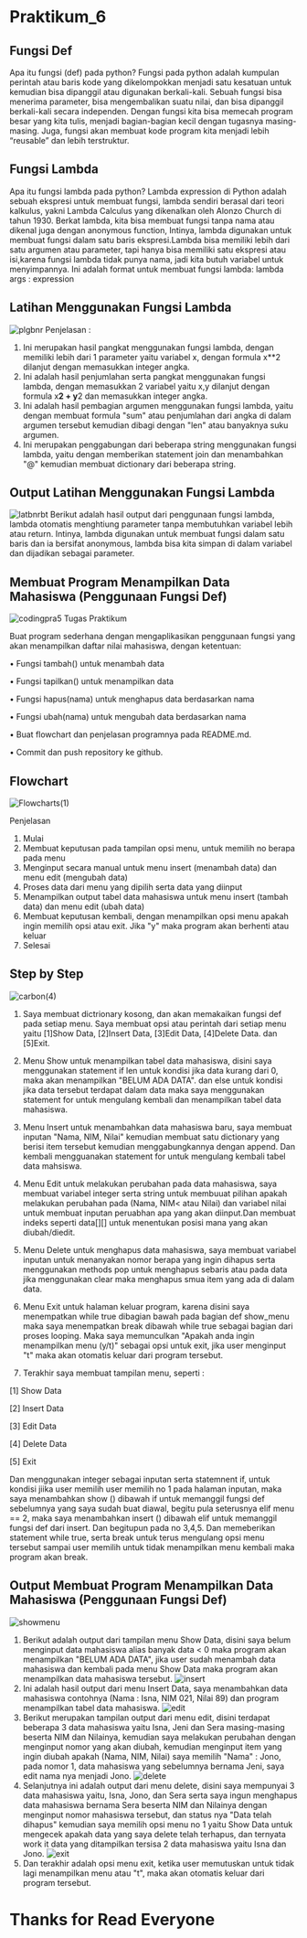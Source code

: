 # Praktikum_6
## Fungsi Def
Apa itu fungsi (def) pada python?
Fungsi pada python adalah kumpulan perintah atau baris kode yang dikelompokkan menjadi satu kesatuan untuk kemudian bisa dipanggil atau digunakan berkali-kali. Sebuah fungsi bisa menerima parameter, bisa mengembalikan suatu nilai, dan bisa dipanggil berkali-kali secara independen. Dengan fungsi kita bisa memecah program besar yang kita tulis, menjadi bagian-bagian kecil dengan tugasnya masing-masing. Juga, fungsi akan membuat kode program kita menjadi lebih “reusable” dan lebih terstruktur.
## Fungsi Lambda
Apa itu fungsi lambda pada python?
Lambda expression di Python adalah sebuah ekspresi untuk membuat fungsi, lambda sendiri berasal dari teori kalkulus, yakni Lambda Calculus yang dikenalkan oleh Alonzo Church di tahun 1930. Berkat lambda, kita bisa membuat fungsi tanpa nama atau dikenal juga dengan anonymous function, Intinya, lambda digunakan untuk membuat fungsi dalam satu baris ekspresi.Lambda bisa memiliki lebih dari satu argumen atau parameter, tapi hanya bisa memiliki satu ekspresi atau isi,karena fungsi lambda tidak punya nama, jadi kita butuh variabel untuk menyimpannya.
Ini adalah format untuk membuat fungsi lambda: lambda args : expression
## Latihan Menggunakan Fungsi Lambda
![plgbnr](https://user-images.githubusercontent.com/115929351/205598354-fadbc27d-1335-49b6-8fda-d8ae4c7e777d.png)
Penjelasan :
1. Ini merupakan hasil pangkat menggunakan fungsi lambda, dengan memiliki lebih dari 1 parameter yaitu variabel x, dengan formula x**2 dilanjut dengan memasukkan integer angka.
2. Ini adalah hasil penjumlahan serta pangkat menggunakan fungsi lambda, dengan memasukkan 2 variabel yaitu x,y dilanjut dengan formula x**2 + y**2 dan memasukkan integer angka.
3. Ini adalah hasil pembagian argumen menggunakan fungsi lambda, yaitu dengan membuat formula "sum" atau penjumlahan dari angka di dalam argumen tersebut kemudian dibagi dengan "len" atau banyaknya suku argumen.
4. Ini merupakan penggabungan dari beberapa string menggunakan fungsi lambda, yaitu dengan memberikan statement join dan menambahkan "@" kemudian membuat dictionary dari beberapa string.
## Output Latihan Menggunakan Fungsi Lambda
![latbnrbt](https://user-images.githubusercontent.com/115929351/205597399-b2958b96-909b-46f7-802b-bc7d4c0d8475.png)
Berikut adalah hasil output dari penggunaan fungsi lambda, lambda otomatis menghtiung parameter tanpa membutuhkan variabel lebih atau return. Intinya, lambda digunakan untuk membuat fungsi dalam satu baris dan ia bersifat anonymous, lambda bisa kita simpan di dalam variabel dan dijadikan sebagai parameter.
## Membuat Program Menampilkan Data Mahasiswa (Penggunaan Fungsi Def)
![codingpra5](https://user-images.githubusercontent.com/115929351/205598211-258f6e64-1cfc-4572-92f9-a7c8c2b02d61.png)
Tugas Praktikum

Buat program sederhana dengan mengaplikasikan penggunaan fungsi
yang akan menampilkan daftar nilai mahasiswa, dengan ketentuan:

• Fungsi tambah() untuk menambah data

• Fungsi tapilkan() untuk menampilkan data

• Fungsi hapus(nama) untuk menghapus data berdasarkan nama

• Fungsi ubah(nama) untuk mengubah data berdasarkan nama

• Buat flowchart dan penjelasan programnya pada README.md.

• Commit dan push repository ke github.
## Flowchart
![Flowcharts(1)](https://user-images.githubusercontent.com/115929351/205641925-c98e4055-a703-4356-8e49-4a841ef03f10.png)

Penjelasan

1. Mulai
2. Membuat keputusan pada tampilan opsi menu, untuk memilih no berapa pada menu
3. Menginput secara manual untuk menu insert (menambah data) dan menu edit (mengubah data)
4. Proses data dari menu yang dipilih serta data yang diinput
5. Menampilkan output tabel data mahasiswa untuk menu insert (tambah data) dan menu edit (ubah data)
6. Membuat keputusan kembali, dengan menampilkan opsi menu apakah ingin memilih opsi atau exit. Jika "y" maka program akan berhenti atau keluar
7. Selesai
 
## Step by Step
![carbon(4)](https://user-images.githubusercontent.com/115929351/205602494-7ed54f89-f064-4f9b-acec-fbbfc83e3712.png)

1. Saya membuat dictrionary kosong, dan akan memakaikan fungsi def pada setiap menu. Saya membuat opsi atau perintah dari setiap menu yaitu [1]Show Data, [2]Insert Data, [3]Edit Data, [4]Delete Data. dan [5]Exit.

2.  Menu Show untuk menampilkan tabel data mahasiswa, disini saya menggunakan statement if len untuk kondisi jika data kurang dari 0, maka akan menampilkan "BELUM ADA DATA". dan else untuk kondisi jika data tersebut terdapat dalam data maka saya menggunakan statement for untuk mengulang kembali dan menampilkan tabel data mahasiswa.

3. Menu Insert untuk menambahkan data mahasiswa baru, saya membuat inputan "Nama, NIM, Nilai" kemudian membuat satu dictionary yang berisi item tersebut kemudian menggabungkannya dengan append. Dan kembali mengguanakan statement for untuk mengulang kembali tabel data mahsiswa.

4. Menu Edit untuk melakukan perubahan pada data mahasiswa, saya membuat variabel integer serta string untuk membuuat pilihan apakah melakukan perubahan pada (Nama, NIM< atau Nilai) dan variabel nilai untuk membuat inputan peruabhan apa yang akan diinput.Dan membuat indeks seperti data[][] untuk menentukan posisi mana yang akan diubah/diedit.

5. Menu Delete untuk menghapus data mahasiswa, saya membuat variabel inputan untuk menanyakan nomor berapa yang ingin dihapus serta menggunakan methods pop untuk menghapus sebaris atau  pada data jika menggunakan clear maka menghapus smua item yang ada di dalam data.

6. Menu Exit untuk halaman keluar program, karena disini saya menempatkan while true dibagian bawah pada bagian def show_menu maka saya menempatkan break dibawah while true sebagai bagian dari proses looping. Maka saya memunculkan "Apakah anda ingin menampilkan menu (y/t)" sebagai opsi untuk exit, jika user menginput "t" maka akan otomatis keluar dari program tersebut.

7. Terakhir saya membuat tampilan menu, seperti :

[1] Show Data

[2] Insert Data

[3] Edit Data

[4] Delete Data

[5] Exit

Dan menggunakan integer sebagai inputan serta statemnent if, untuk kondisi jiika user memilih user memilih no 1 pada halaman inputan, maka saya menambahkan show () dibawah if untuk memanggil fungsi def sebelumnya yang saya sudah buat diawal, begitu pula seterusnya elif menu == 2, maka saya menambahkan insert () dibawah elif untuk memanggil fungsi def dari insert. Dan begitupun pada no 3,4,5. Dan memeberikan statement while true, serta break untuk terus mengulang opsi menu tersebut sampai user memilih untuk tidak menampilkan menu kembali maka program akan break.
## Output Membuat Program Menampilkan Data Mahasiswa (Penggunaan Fungsi Def)
![showmenu](https://user-images.githubusercontent.com/115929351/205616520-9d65f8f4-7a25-432c-a0b9-9224d2534fe0.png)
1. Berikut adalah output dari tampilan menu Show Data, disini saya belum menginput data mahasiswa alias banyak data < 0 maka program akan menampilkan "BELUM ADA DATA", jika user sudah menambah data mahasiswa dan kembali pada menu Show Data maka program akan menampilkan data mahasiswa tersebut.
![insert](https://user-images.githubusercontent.com/115929351/205621252-1e509ec6-6d40-45d0-bf90-e0271aaab7e9.png)
2. Ini adalah hasil output dari menu Insert Data, saya menambahkan data mahasiswa contohnya (Nama : Isna, NIM 021, Nilai 89) dan program menampilkan tabel data mahasiswa.
![edit](https://user-images.githubusercontent.com/115929351/205622099-afde882e-5527-4f42-a250-b9da2e497be4.png)
3. Berikut merupakan tampilan output dari menu edit, disini terdapat beberapa 3 data mahasiswa yaitu Isna, Jeni dan Sera masing-masing beserta NIM dan Nilainya, kemudian saya melakukan perubahan dengan menginput nomor yang akan diubah, kemudian menginput item yang ingin diubah apakah (Nama, NIM, Nilai) saya memilih "Nama" : Jono, pada nomor 1, data mahasiswa yang sebelumnya bernama Jeni, saya edit nama nya menjadi Jono.
![delete](https://user-images.githubusercontent.com/115929351/205623203-c6ac10c1-af44-4677-80c8-82cda9ef38de.png)
4. Selanjutnya ini adalah output dari menu delete, disini saya mempunyai 3 data mahasiswa yaitu, Isna, Jono, dan Sera serta saya ingun menghapus data mahasiswa bernama Sera beserta NIM dan Nilainya dengan menginput nomor mahasiswa tersebut, dan status nya "Data telah dihapus" kemudian saya memilih opsi menu no 1 yaitu Show Data untuk mengecek apakah data yang saya delete telah terhapus, dan ternyata work it data yang ditampilkan tersisa 2 data mahasiswa yaitu Isna dan Jono.
![exit](https://user-images.githubusercontent.com/115929351/205626047-a9666d8f-ca9e-4f07-a13a-ee9199fbbb50.png)
5. Dan terakhir adalah opsi menu exit, ketika user memutuskan untuk tidak lagi menampilkan menu atau "t", maka akan otomatis keluar dari program tersebut.

# Thanks for Read Everyone
 


